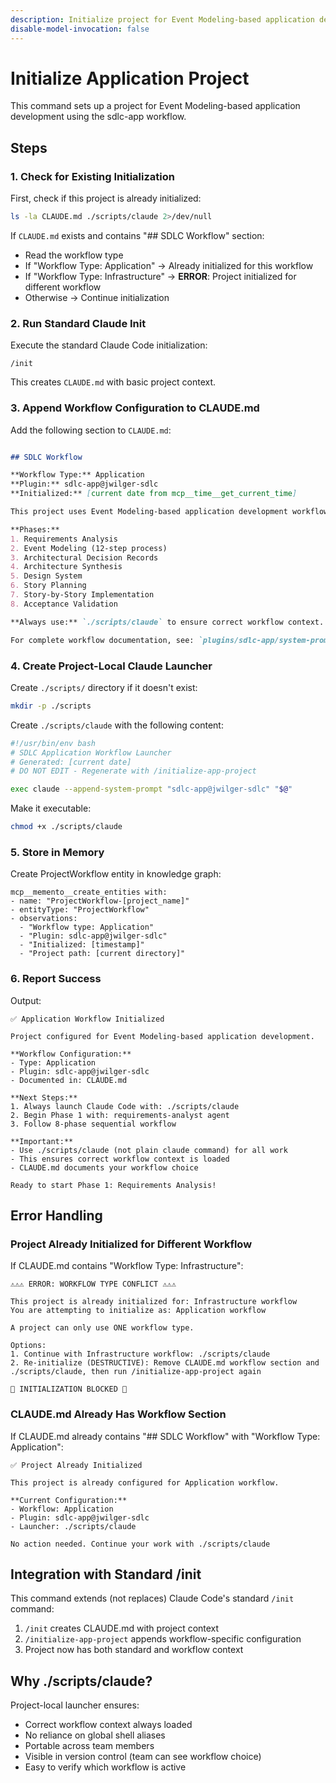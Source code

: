 ```yaml
---
description: Initialize project for Event Modeling-based application development workflow
disable-model-invocation: false
---
```


# Initialize Application Project

This command sets up a project for Event Modeling-based application development using the sdlc-app workflow.

## Steps

### 1. Check for Existing Initialization

First, check if this project is already initialized:

```bash
ls -la CLAUDE.md ./scripts/claude 2>/dev/null
```

If `CLAUDE.md` exists and contains "## SDLC Workflow" section:
- Read the workflow type
- If "Workflow Type: Application" → Already initialized for this workflow
- If "Workflow Type: Infrastructure" → **ERROR**: Project initialized for different workflow
- Otherwise → Continue initialization

### 2. Run Standard Claude Init

Execute the standard Claude Code initialization:

```
/init
```

This creates `CLAUDE.md` with basic project context.

### 3. Append Workflow Configuration to CLAUDE.md

Add the following section to `CLAUDE.md`:

```markdown

## SDLC Workflow

**Workflow Type:** Application
**Plugin:** sdlc-app@jwilger-sdlc
**Initialized:** [current date from mcp__time__get_current_time]

This project uses Event Modeling-based application development workflow.

**Phases:**
1. Requirements Analysis
2. Event Modeling (12-step process)
3. Architectural Decision Records
4. Architecture Synthesis
5. Design System
6. Story Planning
7. Story-by-Story Implementation
8. Acceptance Validation

**Always use:** `./scripts/claude` to ensure correct workflow context.

For complete workflow documentation, see: `plugins/sdlc-app/system-prompt.md`
```

### 4. Create Project-Local Claude Launcher

Create `./scripts/` directory if it doesn't exist:

```bash
mkdir -p ./scripts
```

Create `./scripts/claude` with the following content:

```bash
#!/usr/bin/env bash
# SDLC Application Workflow Launcher
# Generated: [current date]
# DO NOT EDIT - Regenerate with /initialize-app-project

exec claude --append-system-prompt "sdlc-app@jwilger-sdlc" "$@"
```

Make it executable:

```bash
chmod +x ./scripts/claude
```

### 5. Store in Memory

Create ProjectWorkflow entity in knowledge graph:

```
mcp__memento__create_entities with:
- name: "ProjectWorkflow-[project_name]"
- entityType: "ProjectWorkflow"
- observations:
  - "Workflow type: Application"
  - "Plugin: sdlc-app@jwilger-sdlc"
  - "Initialized: [timestamp]"
  - "Project path: [current directory]"
```

### 6. Report Success

Output:

```
✅ Application Workflow Initialized

Project configured for Event Modeling-based application development.

**Workflow Configuration:**
- Type: Application
- Plugin: sdlc-app@jwilger-sdlc
- Documented in: CLAUDE.md

**Next Steps:**
1. Always launch Claude Code with: ./scripts/claude
2. Begin Phase 1 with: requirements-analyst agent
3. Follow 8-phase sequential workflow

**Important:**
- Use ./scripts/claude (not plain claude command) for all work
- This ensures correct workflow context is loaded
- CLAUDE.md documents your workflow choice

Ready to start Phase 1: Requirements Analysis!
```

## Error Handling

### Project Already Initialized for Different Workflow

If CLAUDE.md contains "Workflow Type: Infrastructure":

```
⚠️⚠️⚠️ ERROR: WORKFLOW TYPE CONFLICT ⚠️⚠️⚠️

This project is already initialized for: Infrastructure workflow
You are attempting to initialize as: Application workflow

A project can only use ONE workflow type.

Options:
1. Continue with Infrastructure workflow: ./scripts/claude
2. Re-initialize (DESTRUCTIVE): Remove CLAUDE.md workflow section and ./scripts/claude, then run /initialize-app-project again

🛑 INITIALIZATION BLOCKED 🛑
```

### CLAUDE.md Already Has Workflow Section

If CLAUDE.md already contains "## SDLC Workflow" with "Workflow Type: Application":

```
✅ Project Already Initialized

This project is already configured for Application workflow.

**Current Configuration:**
- Workflow: Application
- Plugin: sdlc-app@jwilger-sdlc
- Launcher: ./scripts/claude

No action needed. Continue your work with ./scripts/claude
```

## Integration with Standard /init

This command extends (not replaces) Claude Code's standard `/init` command:

1. `/init` creates CLAUDE.md with project context
2. `/initialize-app-project` appends workflow-specific configuration
3. Project now has both standard and workflow context

## Why ./scripts/claude?

Project-local launcher ensures:
- Correct workflow context always loaded
- No reliance on global shell aliases
- Portable across team members
- Visible in version control (team can see workflow choice)
- Easy to verify which workflow is active
